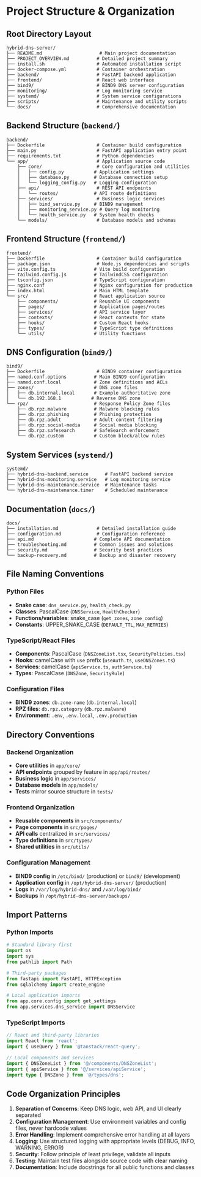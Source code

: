 # Project Structure & Organization

## Root Directory Layout

```
hybrid-dns-server/
├── README.md                     # Main project documentation
├── PROJECT_OVERVIEW.md          # Detailed project summary
├── install.sh                   # Automated installation script
├── docker-compose.yml           # Container orchestration
├── backend/                     # FastAPI backend application
├── frontend/                    # React web interface
├── bind9/                       # BIND9 DNS server configuration
├── monitoring/                  # Log monitoring service
├── systemd/                     # System service configurations
├── scripts/                     # Maintenance and utility scripts
└── docs/                        # Comprehensive documentation
```

## Backend Structure (`backend/`)

```
backend/
├── Dockerfile                   # Container build configuration
├── main.py                      # FastAPI application entry point
├── requirements.txt             # Python dependencies
└── app/                         # Application source code
    ├── core/                    # Core configuration and utilities
    │   ├── config.py           # Application settings
    │   ├── database.py         # Database connection setup
    │   └── logging_config.py   # Logging configuration
    ├── api/                     # REST API endpoints
    │   └── routes/             # API route definitions
    ├── services/                # Business logic services
    │   ├── bind_service.py     # BIND9 management
    │   ├── monitoring_service.py # Query log monitoring
    │   └── health_service.py   # System health checks
    └── models/                  # Database models and schemas
```

## Frontend Structure (`frontend/`)

```
frontend/
├── Dockerfile                   # Container build configuration
├── package.json                 # Node.js dependencies and scripts
├── vite.config.ts              # Vite build configuration
├── tailwind.config.js          # TailwindCSS configuration
├── tsconfig.json               # TypeScript configuration
├── nginx.conf                  # Nginx configuration for production
├── index.html                  # Main HTML template
└── src/                        # React application source
    ├── components/             # Reusable UI components
    ├── pages/                  # Application pages/routes
    ├── services/               # API service layer
    ├── contexts/               # React contexts for state
    ├── hooks/                  # Custom React hooks
    ├── types/                  # TypeScript type definitions
    └── utils/                  # Utility functions
```

## DNS Configuration (`bind9/`)

```
bind9/
├── Dockerfile                   # BIND9 container configuration
├── named.conf.options          # Main BIND9 configuration
├── named.conf.local            # Zone definitions and ACLs
├── zones/                      # DNS zone files
│   ├── db.internal.local       # Example authoritative zone
│   └── db.192.168.1           # Reverse DNS zone
└── rpz/                        # Response Policy Zone files
    ├── db.rpz.malware          # Malware blocking rules
    ├── db.rpz.phishing         # Phishing protection
    ├── db.rpz.adult            # Adult content filtering
    ├── db.rpz.social-media     # Social media blocking
    ├── db.rpz.safesearch       # SafeSearch enforcement
    └── db.rpz.custom           # Custom block/allow rules
```

## System Services (`systemd/`)

```
systemd/
├── hybrid-dns-backend.service      # FastAPI backend service
├── hybrid-dns-monitoring.service   # Log monitoring service
├── hybrid-dns-maintenance.service  # Maintenance tasks
└── hybrid-dns-maintenance.timer    # Scheduled maintenance
```

## Documentation (`docs/`)

```
docs/
├── installation.md              # Detailed installation guide
├── configuration.md             # Configuration reference
├── api.md                      # Complete API documentation
├── troubleshooting.md          # Common issues and solutions
├── security.md                 # Security best practices
└── backup-recovery.md          # Backup and disaster recovery
```

## File Naming Conventions

### Python Files
- **Snake case**: `dns_service.py`, `health_check.py`
- **Classes**: PascalCase (`DNSService`, `HealthChecker`)
- **Functions/variables**: snake_case (`get_zones`, `zone_config`)
- **Constants**: UPPER_SNAKE_CASE (`DEFAULT_TTL`, `MAX_RETRIES`)

### TypeScript/React Files
- **Components**: PascalCase (`DNSZoneList.tsx`, `SecurityPolicies.tsx`)
- **Hooks**: camelCase with `use` prefix (`useAuth.ts`, `useDNSZones.ts`)
- **Services**: camelCase (`apiService.ts`, `authService.ts`)
- **Types**: PascalCase (`DNSZone`, `SecurityRule`)

### Configuration Files
- **BIND9 zones**: `db.zone-name` (`db.internal.local`)
- **RPZ files**: `db.rpz.category` (`db.rpz.malware`)
- **Environment**: `.env`, `.env.local`, `.env.production`

## Directory Conventions

### Backend Organization
- **Core utilities** in `app/core/`
- **API endpoints** grouped by feature in `app/api/routes/`
- **Business logic** in `app/services/`
- **Database models** in `app/models/`
- **Tests** mirror source structure in `tests/`

### Frontend Organization
- **Reusable components** in `src/components/`
- **Page components** in `src/pages/`
- **API calls** centralized in `src/services/`
- **Type definitions** in `src/types/`
- **Shared utilities** in `src/utils/`

### Configuration Management
- **BIND9 config** in `/etc/bind/` (production) or `bind9/` (development)
- **Application config** in `/opt/hybrid-dns-server/` (production)
- **Logs** in `/var/log/hybrid-dns/` and `/var/log/bind/`
- **Backups** in `/opt/hybrid-dns-server/backups/`

## Import Patterns

### Python Imports
```python
# Standard library first
import os
import sys
from pathlib import Path

# Third-party packages
from fastapi import FastAPI, HTTPException
from sqlalchemy import create_engine

# Local application imports
from app.core.config import get_settings
from app.services.dns_service import DNSService
```

### TypeScript Imports
```typescript
// React and third-party libraries
import React from 'react';
import { useQuery } from '@tanstack/react-query';

// Local components and services
import { DNSZoneList } from '@/components/DNSZoneList';
import { apiService } from '@/services/apiService';
import type { DNSZone } from '@/types/dns';
```

## Code Organization Principles

1. **Separation of Concerns**: Keep DNS logic, web API, and UI clearly separated
2. **Configuration Management**: Use environment variables and config files, never hardcode values
3. **Error Handling**: Implement comprehensive error handling at all layers
4. **Logging**: Use structured logging with appropriate levels (DEBUG, INFO, WARNING, ERROR)
5. **Security**: Follow principle of least privilege, validate all inputs
6. **Testing**: Maintain test files alongside source code with clear naming
7. **Documentation**: Include docstrings for all public functions and classes